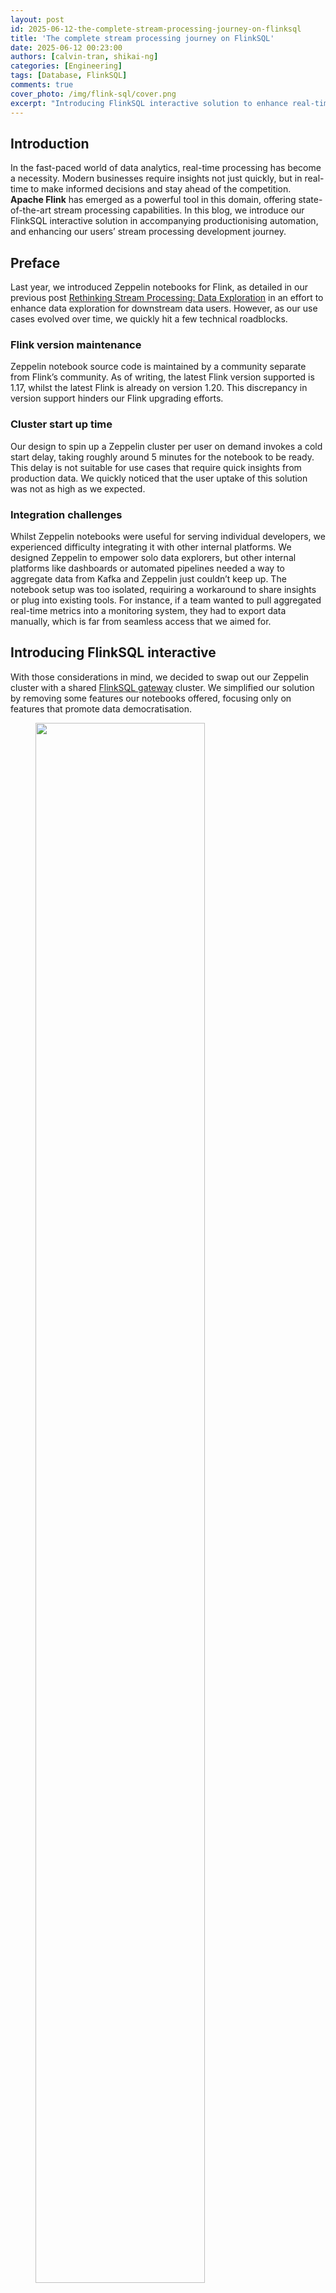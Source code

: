 ```yaml
---
layout: post
id: 2025-06-12-the-complete-stream-processing-journey-on-flinksql
title: 'The complete stream processing journey on FlinkSQL'
date: 2025-06-12 00:23:00
authors: [calvin-tran, shikai-ng]
categories: [Engineering]
tags: [Database, FlinkSQL]
comments: true
cover_photo: /img/flink-sql/cover.png
excerpt: "Introducing FlinkSQL interactive solution to enhance real-time stream processing exploration. The new system simplifies stream processing development, automates production workflows and democratises access to real-time insights. Read on about our journey that begun at addressing challenges encountered with the previous Zeppelin notebook-based solution to the current state of integration with and productionisation of FlinkSQL."
---
```


## Introduction

In the fast-paced world of data analytics, real-time processing has become a necessity. Modern businesses require insights not just quickly, but in real-time to make informed decisions and stay ahead of the competition. **Apache Flink** has emerged as a powerful tool in this domain, offering state-of-the-art stream processing capabilities. In this blog, we introduce our FlinkSQL interactive solution in accompanying productionising automation, and enhancing our users’ stream processing development journey.

## Preface

Last year, we introduced Zeppelin notebooks for Flink, as detailed in our previous post [Rethinking Stream Processing: Data Exploration](https://engineering.grab.com/rethinking-streaming-processing-data-exploration) in an effort to enhance data exploration for downstream data users. However, as our use cases evolved over time, we quickly hit a few technical roadblocks. 

### Flink version maintenance

Zeppelin notebook source code is maintained by a community separate from Flink’s community. As of writing, the latest Flink version supported is 1.17, whilst the latest Flink is already on version 1.20. This discrepancy in version support hinders our Flink upgrading efforts.

### Cluster start up time

Our design to spin up a Zeppelin cluster per user on demand invokes a cold start delay, taking roughly around 5 minutes for the notebook to be ready. This delay is not suitable for use cases that require quick insights from production data. We quickly noticed that the user uptake of this solution was not as high as we expected.

### Integration challenges

Whilst Zeppelin notebooks were useful for serving individual developers, we experienced difficulty integrating it with other internal platforms. We designed Zeppelin to empower solo data explorers, but other internal platforms like dashboards or automated pipelines needed a way to aggregate data from Kafka and Zeppelin just couldn’t keep up. The notebook setup was too isolated, requiring a workaround to share insights or plug into existing tools. For instance, if a team wanted to pull aggregated real-time metrics into a monitoring system, they had to export data manually, which is far from seamless access that we aimed for. 

## Introducing FlinkSQL interactive

With those considerations in mind, we decided to swap out our Zeppelin cluster with a shared [FlinkSQL gateway](https://nightlies.apache.org/flink/flink-docs-release-1.20/docs/dev/table/sql-gateway/overview/) cluster. We simplified our solution by removing some features our notebooks offered, focusing only on features that promote data democratisation.   

<div class="post-image-section"><figure>
  <img src="/img/flink-sql/figure-1.png" alt="" style="width:80%"><figcaption align="middle">Figure 1: Shared FlinkSQL gateway architecture</figcaption>
  </figure>
</div>


We split our solution into 3 layers: 

- Compute layer  
- Integration layer  
- Query layer

Users first interact with our platform portal to submit queries for data from Kafka online store using SQL (1). Upon submission, our backend orchestrator then creates a session for the user (2) and submits the SQL query to our FlinkSQL gateway using their inbuilt REST API (3). The FlinkSQL gateway then packages the SQL query into a Flink job to be submitted to our Flink session cluster (4) before collating its results. The subsequent results would be polled from the query layer to be displayed back to the user.

### Compute layer

With FlinkSQL gateway acting as the main compute engine for ad-hoc queries, it is now more straightforward to perform Flink version upgrades along with our solution, since the FlinkSQL gateway is packaged along with the main Flink distribution. We do not need to maintain Flink shims for each version as adapters between the Flink compute cluster and Zeppelin notebook cluster. 

Another advantage of using the shared FlinkSQL gateway was the reduced cold start time for each ad-hoc queries. Since all users share the same FlinkSQL cluster instead of having their own Zeppelin cluster, there was no need to wait for cluster startup during initialisation of their sessions. This brought the lead time to the first results displayed down from 5 minutes to 1 minute. There was still lead time involved as the tool provisions task managers on an ad-hoc basis to balance availability of such developer tools and the associated cost. 

### Integration layer

The Integration layer serves as the glue between the user-facing query layer and the underlying compute layer, ensuring seamless communication and security across our ecosystem. With the shift to a shared FlinkSQL gateway, we recognised the need for an intermediary that could handle authentication, authorisation, orchestration, and integration with internal platforms \- all while abstracting the complexities of Flink’s native REST API.  

<div class="post-image-section"><figure>
  <img src="/img/flink-sql/figure-2.png" alt="" style="width:80%"><figcaption align="middle">Figure 2: FlinkSQL gateway</figcaption>
  </figure>
</div>


The FlinkSQL gateway’s built-in REST API gets the job done for basic query submission, but it falls short in areas like session management, requiring multiple POST requests just to fetch results. To address this, we extended a custom control plane with its own set of REST APIs, layered on top of the gateway. 

We then extend these sessions and integrate them to our inhouse authentication and authorisation platform. For each query made, the control plane authenticates the user, spins up lightweight sessions and manages the communication between the caller and the Flink Session Cluster. If you are interested, check out our previous blog post, [An elegant platform](https://engineering.grab.com/an-elegant-platform), for more details on the above mentioned streaming platform and its control plane.

```
curl --location 'https://example.com/v1/flink/flinksql/interactive' \
--header 'Content-Type: application/json' \
--header 'Authorization: Bearer ...' \
--data '{
    "environment" : "prd",
    "namespace" : "flink",
    "sql" : "SELECT * FROM titanicstream"}'
```

*Example API request for running a FlinkSQL query*

The integration layer also caters to B2B needs via our Headless APIs. By exposing the endpoints, developers are able to integrate real-time processing into their own tools. To run a query, programs can simply make a POST request with the SQL query and an operation ID would be returned. This operation ID could then be used in subsequent GET requests to fetch the paginated results of the unbounded query. This setup is ideal for internal platforms that need to query Kafka data programmatically. By abstracting these complexities, it ensures that users, whether individual analysts or internal platforms—can tap into Kafka data without wrestling with Flink’s raw interfaces.

### Query layer

We then proceed to pair our APIs developed with an Interactive UI to build a Query layer that serves both human workflows. This is where users meet our platform.  

<div class="post-image-section"><figure>
  <img src="/img/flink-sql/figure-3.png" alt="" style="width:80%"><figcaption align="middle">Figure 3: Flink query layer’s user flow</figcaption>
  </figure>
</div>



Through our platform portal, users land in a clean SQL editor. We used a Hive Metastore (HMS) catalog that translates Kafka topics into tables. Users don’t need to decode stream internals; they can jump straight into it by simply selecting a table to query on. Once a query is submitted, it is then handled by the integration layer which routes it through the control plane to the gateway. Results are then streamed back, appearing in the UI within one minute, a significant improvement from the five minute Zeppelin cold starts. 

This all crystalises into the user flow demonstrated in Figure 3, where we can easily retrieve Titanic data from a Kafka stream with a short command:

```
SELECT COUNT(*) FROM titanicstream WHERE kafkaEventTime > NOW() - INTERVAL '1' HOUR.
```

This setup enables a few use cases for our teams, such as:

- Fraud analysts using the real-time data to debug and spot patterns in fraudulent transactions.  
- Data scientists querying live signals to validate their prediction models.  
- Engineers validating the messages sent from their system to confirm they are properly structured and accurately delivered.

## Productionising FlinkSQL

With data being democratised, we see more users building use cases around our online data store and utilising the above tools to build new stream processing pipelines expressed as SQL queries. To simplify the last step of the software development lifecycle of deployment, we have also developed a tool to create a configuration based stream processing pipeline, with the business logic expressed as a SQL statement.   

<div class="post-image-section"><figure>
  <img src="/img/flink-sql/figure-4.png" alt="" style="width:80%"><figcaption align="middle">Figure 4: Portal for FlinkSQL pipeline creation</figcaption>
  </figure>
</div>

We host connectors for users to connect to other platforms within Grab, such as Kafka and our internal feature stores. Users could simply use them off-the-shelf and configure according to their needs before deploying their stream processing pipeline. 

Users would then proceed to submit their streaming logic as a SQL statement. In the example illustrated in the diagram, the logic expressed is a simple filter on a Kafka stream for sinking the filtered events into a separate Kafka stream. 

Users have the ability to then define the parallelism and associated resources they want to run their Flink jobs with. Upon submission, the associated resources would be provisioned and the Flink pipeline would be automatically deployed. Behind the scenes, we manage the application JAR file that is being used to run the job that dynamically parses these configurations and translates them into a proper Flink job graph to be submitted to the Flink cluster. 

Within 10 minutes, users would have completed deploying their stream processing pipeline to production. 

## Conclusion

With our full suite of solutions for low code development via FlinkSQL, from exploration and design, to development and then deployment, we have simplified the journey for developing business use cases off online streaming stores. By offering both a user-friendly interface for low-code users and a robust API for developers, these tools empower businesses to harness the full potential of real-time data processing. Whether you are a data analyst looking for quick insights or a developer integrating real-time analytics into your applications, our tools are able to lower the barrier of entry to utilising real-time data. 

After we released these solutions, we quickly saw an uptick in pipelines created as well as the number of interactive queries fired. This result was encouraging and we hope that this would gradually bring upon a paradigm shift, enabling Grab to make data-driven operational decisions on real-time signals, empowering us with the ability to react to ever-changing market conditions in the most efficient manner.

# Join us

Grab is a leading superapp in Southeast Asia, operating across the deliveries, mobility and digital financial services sectors. Serving over 800 cities in eight Southeast Asian countries, Grab enables millions of people everyday to order food or groceries, send packages, hail a ride or taxi, pay for online purchases or access services such as lending and insurance, all through a single app. Grab was founded in 2012 with the mission to drive Southeast Asia forward by creating economic empowerment for everyone. Grab strives to serve a triple bottom line – we aim to simultaneously deliver financial performance for our shareholders and have a positive social impact, which includes economic empowerment for millions of people in the region, while mitigating our environmental footprint.

Powered by technology and driven by heart, our mission is to drive Southeast Asia forward by creating economic empowerment for everyone. If this mission speaks to you, [join our team](https://grb.to/gebflinksql) today!